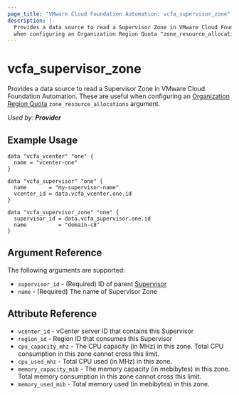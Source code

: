 ```yaml
---
page_title: "VMware Cloud Foundation Automation: vcfa_supervisor_zone"
description: |-
  Provides a data source to read a Supervisor Zone in VMware Cloud Foundation Automation. These are useful
  when configuring an Organization Region Quota "zone_resource_allocations" argument.
---
```


# vcfa_supervisor_zone

Provides a data source to read a Supervisor Zone in VMware Cloud Foundation Automation. These are useful
when configuring an [Organization Region Quota](/providers/vmware/vcfa/latest/docs/resources/org_region_quota) `zone_resource_allocations` argument.

_Used by: **Provider**_

## Example Usage

```hcl
data "vcfa_vcenter" "one" {
  name = "vcenter-one"
}

data "vcfa_supervisor" "one" {
  name       = "my-supervisor-name"
  vcenter_id = data.vcfa_vcenter.one.id
}

data "vcfa_supervisor_zone" "one" {
  supervisor_id = data.vcfa_supervisor.one.id
  name          = "domain-c8"
}
```

## Argument Reference

The following arguments are supported:

- `supervisor_id` - (Required) ID of parent [Supervisor](/providers/vmware/vcfa/latest/docs/data-sources/supervisor)
- `name` - (Required) The name of Supervisor Zone

## Attribute Reference

- `vcenter_id` - vCenter server ID that contains this Supervisor
- `region_id` - Region ID that consumes this Supervisor
- `cpu_capacity_mhz` - The CPU capacity (in MHz) in this zone. Total CPU consumption in this zone
  cannot cross this limit.
- `cpu_used_mhz` - Total CPU used (in MHz) in this zone.
- `memory_capacity_mib` - The memory capacity (in mebibytes) in this zone. Total memory consumption
  in this zone cannot cross this limit.
- `memory_used_mib` - Total memory used (in mebibytes) in this zone.
